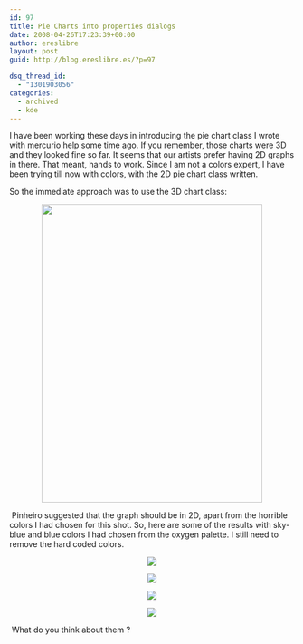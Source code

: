 ```yaml
---
id: 97
title: Pie Charts into properties dialogs
date: 2008-04-26T17:23:39+00:00
author: ereslibre
layout: post
guid: http://blog.ereslibre.es/?p=97

dsq_thread_id:
  - "1301903056"
categories:
  - archived
  - kde
---
```

I have been working these days in introducing the pie chart class I wrote with mercurio help some time ago. If you remember, those charts were 3D and they looked fine so far. It seems that our artists prefer having 2D graphs in there. That meant, hands to work. Since I am not a colors expert, I have been trying till now with colors, with the 2D pie chart class written.

So the immediate approach was to use the 3D chart class:

<p style="text-align: center">
  <img src="http://media.ereslibre.es/2008/04/kpropertiesdialog.png" width="390" height="527" />
</p>

<p align="left">
   Pinheiro suggested that the graph should be in 2D, apart from the horrible colors I had chosen for this shot. So, here are some of the results with sky-blue and blue colors I had chosen from the oxygen palette. I still need to remove the hard coded colors.
</p>

<p align="center">
  <img src="http://media.ereslibre.es/2008/04/kpropertiesdialog7.png" border="0" />
</p>

<p align="center">
  <img src="http://media.ereslibre.es/2008/04/kpropertiesdialog8.png" border="0" />
</p>

<p align="center">
  <img src="http://media.ereslibre.es/2008/04/kpropertiesdialog9.png" border="0" />
</p>

<p align="center">
  <img src="http://media.ereslibre.es/2008/04/kpropertiesdialog10.png" border="0" />
</p>

<p align="left">
   What do you think about them ?
</p>
